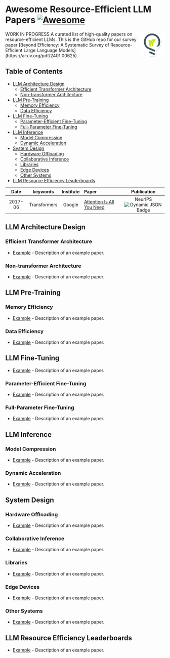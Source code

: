 # Awesome Resource-Efficient LLM Papers [![Awesome](https://awesome.re/badge.svg)](https://awesome.re)
<div style="display: flex; align-items: center;">
  <div style="flex: 1;">
    WORK IN PROGRESS
    A curated list of high-quality papers on resource-efficient LLMs. This is the GitHub repo for our survey paper [Beyond Efficiency: A Systematic Survey of Resource-Efficient Large Language Models](https://arxiv.org/pdf/2401.00625).

  </div>
  <div>
    <img src="media/clean_energy.gif" alt="Clean Energy GIF" width="80" />
  </div>
</div>

 ## Table of Contents
  - [LLM Architecture Design](#llm-architecture-design)
    - [Efficient Transformer Architecture](#efficient-transformer-architecture)
    - [Non-transformer Architecture](#non-transformer-architecture)
  - [LLM Pre-Training](#llm-pre-training)
    - [Memory Efficiency](#memory-efficiency)
    - [Data Efficiency](#data-efficiency)
  - [LLM Fine-Tuning](#llm-fine-tuning)
    - [Parameter-Efficient Fine-Tuning](#parameter-efficient-fine-tuning)
    - [Full-Parameter Fine-Tuning](#full-parameter-fine-tuning)
  - [LLM Inference](#llm-inference)
    - [Model Compression](#model-compression)
    - [Dynamic Acceleration](#dynamic-acceleration)
  - [System Design](#system-design)
    - [Hardware Offloading](#hardware-offloading)
    - [Collaborative Inference](#collaborative-inference)
    - [Libraries](#libraries)
    - [Edge Devices](#edge-devices)
    - [Other Systems](#other-systems)
  - [LLM Resource Efficiency Leaderboards](#llm-resource-efficiency-leaderboards)


|  Date  |       keywords       |    Institute    | Paper                                                                                                                                                                               | Publication |
| :-----: | :------------------: | :--------------: | :---------------------------------------------------------------------------------------------------------------------------------------------------------------------------------- | :---------: |
| 2017-06 |     Transformers     |      Google      | [Attention Is All You Need](https://arxiv.org/pdf/1706.03762.pdf)                                                                                                                   |   NeurIPS<br>  ![Dynamic JSON Badge](https://img.shields.io/badge/dynamic/json?url=https%3A%2F%2Fapi.semanticscholar.org%2Fgraph%2Fv1%2Fpaper%2F204e3073870fae3d05bcbc2f6a8e263d9b72e776%3Ffields%3DcitationCount&query=%24.citationCount&label=citation) |

<!-------------------------------------------------------------------------------------->

 ## LLM Architecture Design
 ### Efficient Transformer Architecture
 - [Example](https://example.com/) - Description of an example paper.


 ### Non-transformer Architecture
  - [Example](https://example.com/) - Description of an example paper.

<!-------------------------------------------------------------------------------------->
 ## LLM Pre-Training
 ### Memory Efficiency
 - [Example](https://example.com/) - Description of an example paper.

 ### Data Efficiency
 - [Example](https://example.com/) - Description of an example paper.

<!-------------------------------------------------------------------------------------->
 ## LLM Fine-Tuning
 - [Example](https://example.com/) - Description of an example paper.

 ### Parameter-Efficient Fine-Tuning
 - [Example](https://example.com/) - Description of an example paper.

 ### Full-Parameter Fine-Tuning
 - [Example](https://example.com/) - Description of an example paper.

<!-------------------------------------------------------------------------------------->
 ## LLM Inference

 ### Model Compression
 - [Example](https://example.com/) - Description of an example paper.

 ### Dynamic Acceleration
 - [Example](https://example.com/) - Description of an example paper.

<!-------------------------------------------------------------------------------------->
 ## System Design

 ### Hardware Offloading
  - [Example](https://example.com/) - Description of an example paper.

 ### Collaborative Inference
  - [Example](https://example.com/) - Description of an example paper.

 ### Libraries
  - [Example](https://example.com/) - Description of an example paper.

 ### Edge Devices
  - [Example](https://example.com/) - Description of an example paper.

 ### Other Systems
  - [Example](https://example.com/) - Description of an example paper.

<!-------------------------------------------------------------------------------------->
 ## LLM Resource Efficiency Leaderboards
   - [Example](https://example.com/) - Description of an example paper.
